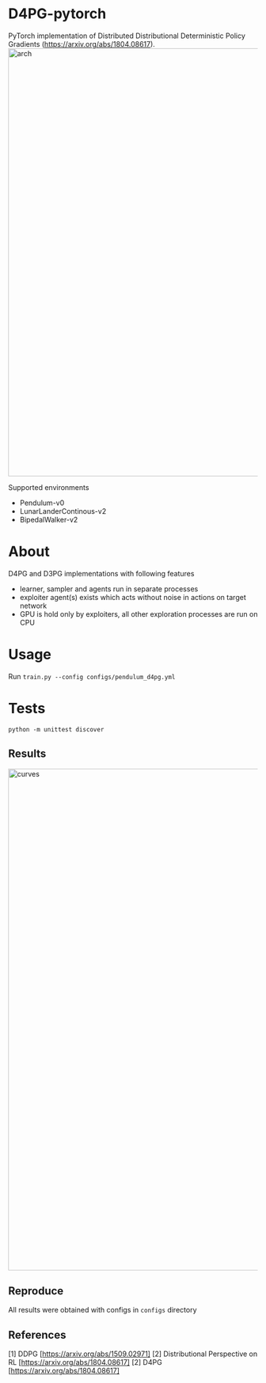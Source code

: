 # D4PG-pytorch

PyTorch implementation of Distributed Distributional Deterministic Policy Gradients (https://arxiv.org/abs/1804.08617).
<img width="865" alt="arch" src="https://user-images.githubusercontent.com/23639048/62874932-bedde500-bd2a-11e9-82e3-6b4899b4e6d2.png">

Supported environments
* Pendulum-v0
* LunarLanderContinous-v2
* BipedalWalker-v2

# About
D4PG and D3PG implementations with following features
* learner, sampler and agents run in separate processes
* exploiter agent(s) exists which acts without noise in actions on target network
* GPU is hold only by exploiters, all other exploration processes are run on CPU

# Usage
Run `train.py --config configs/pendulum_d4pg.yml`

# Tests
`python -m unittest discover`

## Results
<img width="1014" alt="curves" src="https://user-images.githubusercontent.com/23639048/68063948-7b41b880-fd26-11e9-839f-f042dc54de0e.png">

## Reproduce
All results were obtained with configs in `configs` directory

## References
[1] DDPG [https://arxiv.org/abs/1509.02971]
[2] Distributional Perspective on RL [https://arxiv.org/abs/1804.08617]
[2] D4PG [https://arxiv.org/abs/1804.08617]
